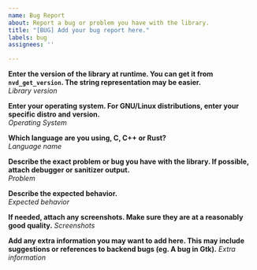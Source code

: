 ```yaml
---
name: Bug Report
about: Report a bug or problem you have with the library.
title: "[BUG] Add your bug report here."
labels: bug
assignees: ''

---
```


**Enter the version of the library at runtime. You can get it from `nvd_get_version`. The string representation may be easier.**\
*Library version*

**Enter your operating system. For GNU/Linux distributions, enter your specific distro and version.**\
*Operating System*

**Which language are you using, C, C++ or Rust?**\
*Language name*

**Describe the exact problem or bug you have with the library. If possible, attach debugger or sanitizer output.**\
*Problem*

**Describe the expected behavior.**\
*Expected behavior*

**If needed, attach any screenshots. Make sure they are at a reasonably good quality.**
*Screenshots*

**Add any extra information you may want to add here. This may include suggestions or references to backend bugs (eg. A bug in Gtk).**
*Extra information*
